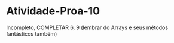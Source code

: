 # Atividade-Proa-10
Incompleto, COMPLETAR 6, 9 (lembrar do Arrays e seus métodos fantásticos também)
